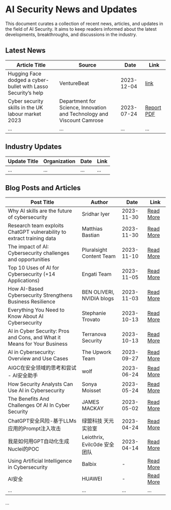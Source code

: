 # AI Security News and Updates

This document curates a collection of recent news, articles, and updates in the field of AI Security. It aims to keep readers informed about the latest developments, breakthroughs, and discussions in the industry.

## Latest News

| Article Title | Source | Date | Link |
| ------------- | ------ | ---- | ---- |
| Hugging Face dodged a cyber-bullet with Lasso Security’s help | VentureBeat | 2023-12-04 | [link](https://venturebeat.com/security/hugging-face-dodged-a-cyber-bullet-with-lasso-securitys-help/) |
| Cyber security skills in the UK labour market 2023 | Department for Science, Innovation and Technology and Viscount Camrose | 2023-07-24 | [Report PDF](https://assets.publishing.service.gov.uk/media/64be95f0d4051a00145a91ec/Cyber_security_skills_in_the_UK_labour_market_2023.pdf) |
| ...           | ...    | ...  | ...  |

## Industry Updates

| Update Title | Organization | Date | Link |
| ------------ | ------------ | ---- | ---- |
| ...          | ...          | ...  | ...  |

## Blog Posts and Articles

| Post Title | Author | Date | Link |
| ---------- | ------ | ---- | ---- |
| Why AI skills are the future of cybersecurity | Sridhar Iyer | 2023-11-30 | [Read More](https://www.siliconrepublic.com/business/ai-skills-future-cybersecurity-versa-networks) |
| Research team exploits ChatGPT vulnerability to extract training data | Matthias Bastian | 2023-11-30 | [Read More](https://the-decoder.com/research-team-exploits-chatgpt-vulnerability-to-extract-training-data/) |
| The impact of AI: Cybersecurity challenges and opportunities | Pluralsight Content Team | 2023-11-10 | [Read More](https://www.pluralsight.com/resources/blog/security/ai-impact-cybersecurity) |
| Top 10 Uses of AI for Cybersecurity (+14 Applications) | Engati Team | 2023-11-05 | [Read More](https://www.engati.com/blog/ai-for-cybersecurity) |
| How AI-Based Cybersecurity Strengthens Business Resilience | BEN OLIVERI, NVIDIA blogs | 2023-11-03 | [Read More](https://blogs.nvidia.com/blog/ai-cybersecurity-business-resilience/) | Engati Team | 2023-11-05 | [Read More](https://www.engati.com/blog/ai-for-cybersecurity) | 
| Everything You Need to Know About AI Cybersecurity | Stephanie Trovato | 2023-10-13 | [Read More](https://blog.hubspot.com/marketing/ai-cybersecurity) |
| AI in Cyber Security: Pros and Cons, and What it Means for Your Business | Terranova Security | 2023-10-13 | [Read More](https://terranovasecurity.com/blog/ai-in-cyber-security/) |
| AI in Cybersecurity: Overview and Use Cases | The Upwork Team | 2023-09-27 | [Read More](https://www.upwork.com/resources/ai-in-cybersecurity) |
| AIGC在安全领域的思考和尝试 - AI安全助手 | wolf | 2023-06-24 | [Read More](https://opensec-cn.github.io/#/articles/2) |
| How Security Analysts Can Use AI in Cybersecurity | Sonya Moisset | 2023-05-24 | [Read More](https://www.freecodecamp.org/news/how-to-use-artificial-intelligence-in-cybersecurity/) |
| The Benefits And Challenges Of AI In Cyber Security | JAMES MACKAY | 2023-05-02 | [Read More](https://www.metacompliance.com/blog/data-breaches/benefits-and-challenges-of-ai-in-cyber-security) | 
| ChatGPT安全风险-基于LLMs应用的Prompt注入攻击 | 绿盟科技 天元实验室 | 2023-04-24 | [Read More](https://mp.weixin.qq.com/s/zqddET82e-0eM_OCjEtVbQ) |
| 我是如何用GPT自动化生成Nuclei的POC | Leiothrix, Evilc0de 安全团队 | 2023-04-14 | [Read More](https://mp.weixin.qq.com/s/j7EHftzPdTf84lBzxpLb_Q) |
| Using Artificial Intelligence in Cybersecurity | Balbix | - | [Read More](https://www.balbix.com/insights/artificial-intelligence-in-cybersecurity/) |
| AI安全 | HUAWEI | - | [Read More](https://www.huawei.com/cn/trust-center/ai-section) |
| ...        | ...    | ...  | ...  |

...

